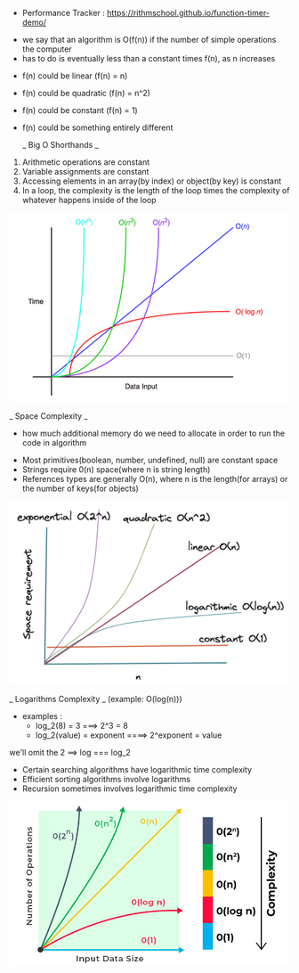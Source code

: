 - Performance Tracker : https://rithmschool.github.io/function-timer-demo/

* we say that an algorithm is O(f(n)) if the number of simple operations the computer
* has to do is eventually less than a constant times f(n), as n increases

- f(n) could be linear (f(n) = n)
- f(n) could be quadratic (f(n) = n\^2)
- f(n) could be constant (f(n) = 1)
- f(n) could be something entirely different

  _ Big O Shorthands _

1. Arithmetic operations are constant
2. Variable assignments are constant
3. Accessing elements in an array(by index) or object(by key) is constant
4. In a loop, the complexity is the length of the loop times the complexity
   of whatever happens inside of the loop

![My_Image](./bigO.jpeg)

_ Space Complexity _

- how much additional memory do we need to allocate in order to run the code in algorithm

* Most primitives(boolean, number, undefined, null) are constant space
* Strings require 0(n) space(where n is string length)
* References types are generally O(n), where n is the length(for arrays) or the number of keys(for objects)

![My_Image](spaceComplexity.png)

_ Logarithms Complexity _ (example: O(log(n)))

- examples :
  - log_2(8) = 3 ===> 2^3 = 8
  - log_2(value) = exponent ====> 2^exponent = value

we'll omit the 2 ==> log === log_2

- Certain searching algorithms have logarithmic time complexity
- Efficient sorting algorithms involve logarithms
- Recursion sometimes involves logarithmic time complexity

![My_Image](Logarithmic-time-complexity-blog-1.jpeg)
